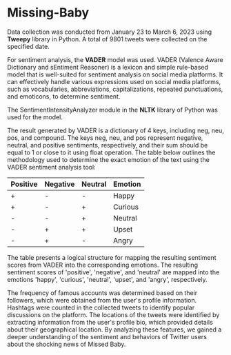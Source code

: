 # Missing-Baby

Data collection was conducted from January 23 to March 6, 2023 using **Tweepy** library in Python. 
A total of 9801 tweets were collected on the specified date.


For sentiment analysis, the **VADER** model was used. 
VADER (Valence Aware Dictionary and sEntiment Reasoner) is a lexicon and simple rule-based model that is well-suited for sentiment analysis on social media platforms. 
It can effectively handle various expressions used on social media platforms, such as vocabularies, abbreviations, capitalizations, repeated punctuations, and emoticons, to determine sentiment.

The SentimentIntensityAnalyzer module in the **NLTK** library of Python was used for the model.

The result generated by VADER is a dictionary of 4 keys, including neg, neu, pos, and compound. 
The keys neg, neu, and pos represent negative, neutral, and positive sentiments, respectively, and their sum should be equal to 1 or close to it using float operation.
The table below outlines the methodology used to determine the exact emotion of the text using the VADER sentiment analysis tool:

<table>
<thead>
<tr>
<th>Positive</th><th>Negative</th><th>Neutral</th><th>Emotion</th></tr></thead><tbody>
<tr><td>+</td><td>-</td><td>-</td><td>Happy</td></tr>
<tr><td>+</td><td>-</td><td>+</td><td>Curious</td></tr>
<tr><td>-</td><td>-</td><td>+</td><td>Neutral</td></tr>
<tr><td>-</td><td>+</td><td>+</td><td>Upset</td></tr>
<tr><td>-</td><td>+</td><td>-</td><td>Angry</td></tr>
</tbody></table>

The table presents a logical structure for mapping the resulting sentiment scores from VADER into the corresponding emotions. 
The resulting sentiment scores of 'positive', 'negative', and 'neutral' are mapped into the emotions 'happy', 'curious', 'neutral',  'upset', and 'angry', respectively.

The frequency of famous accounts was determined based on their followers, which were obtained from the user's profile information. 
Hashtags were counted in the collected tweets to identify popular discussions on the platform. 
The locations of the tweets were identified by extracting information from the user's profile bio, which provided details about their geographical location. 
By analyzing these features, we gained a deeper understanding of the sentiment and behaviors of Twitter users about the shocking news of Missed Baby.
